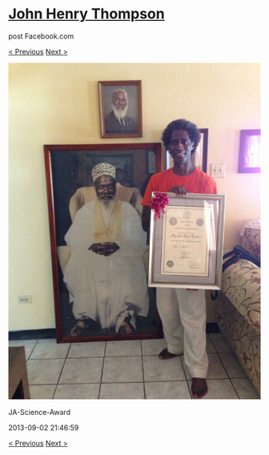 # [John Henry Thompson](../README.md)
post Facebook.com

[< Previous](2013-09-02-10.md) [Next >](2013-09-02-12.md)

[![](../media/2013-09-02/JA-Science-Award.jpg)](../README.md)

JA-Science-Award

2013-09-02 21:46:59

[< Previous](2013-09-02-10.md) [Next >](2013-09-02-12.md)